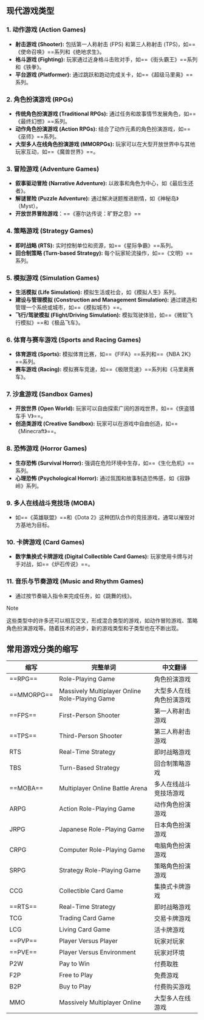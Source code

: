 ## 现代游戏类型

### 1. **动作游戏 (Action Games)**
   - **射击游戏 (Shooter):** 包括第一人称射击 (FPS) 和第三人称射击 (TPS)，如==《使命召唤》==系列和《绝地求生》。
   - **格斗游戏 (Fighting):** 玩家通过近身格斗击败对手，如==《街头霸王》==系列和《铁拳》。
   - **平台游戏 (Platformer):** 通过跳跃和跑动完成关卡，如==《超级马里奥》==系列。

### 2. **角色扮演游戏 (RPGs)**
   - **传统角色扮演游戏 (Traditional RPGs):** 通过任务和故事情节发展角色，如==《最终幻想》==系列。
   - **动作角色扮演游戏 (Action RPGs):** 结合了动作元素的角色扮演游戏，如==《巫师》==系列。
   - **大型多人在线角色扮演游戏 (MMORPGs):** 玩家可以在大型开放世界中与其他玩家互动，如==《魔兽世界》==。

### 3. **冒险游戏 (Adventure Games)**
   - **叙事驱动冒险 (Narrative Adventure):** 以故事和角色为中心，如《最后生还者》。
   - **解谜冒险 (Puzzle Adventure):** 通过解决谜题推进剧情，如《神秘岛》（Myst）。
   - **开放世界冒险游戏**：==《塞尔达传说：旷野之息》==

### 4. **策略游戏 (Strategy Games)**
   - **即时战略 (RTS):** 实时控制单位和资源，如==《星际争霸》==系列。
   - **回合制策略 (Turn-based Strategy):** 每个玩家轮流操作，如==《文明》==系列。

### 5. **模拟游戏 (Simulation Games)**
   - **生活模拟 (Life Simulation):** 模拟生活或社会，如《模拟人生》系列。
   - **建设与管理模拟 (Construction and Management Simulation):** 通过建造和管理一个系统或城市，如==《模拟城市》==。
   - **飞行/驾驶模拟 (Flight/Driving Simulation):** 模拟驾驶体验，如==《微软飞行模拟》==和《极品飞车》。

### 6. **体育与赛车游戏 (Sports and Racing Games)**
   - **体育游戏 (Sports):** 模拟体育比赛，如==《FIFA》==系列和==《NBA 2K》==系列。
   - **赛车游戏 (Racing):** 模拟赛车竞速，如==《极限竞速》==系列和《马里奥赛车》。

### 7. **沙盒游戏 (Sandbox Games)**
   - **开放世界 (Open World):** 玩家可以自由探索广阔的游戏世界，如==《侠盗猎车手 V》==。
   - **创造类游戏 (Creative Sandbox):** 玩家可以在游戏中自由创造，如==《Minecraft》==。

### 8. **恐怖游戏 (Horror Games)**
   - **生存恐怖 (Survival Horror):** 强调在危险环境中生存，如==《生化危机》==系列。
   - **心理恐怖 (Psychological Horror):** 通过氛围和故事制造恐怖感，如《寂静岭》系列。

### 9. **多人在线战斗竞技场 (MOBA)**
   - 如==《英雄联盟》==和《Dota 2》这种团队合作的竞技游戏，通常以摧毁对方基地为目标。

### 10. **卡牌游戏 (Card Games)**
   - **数字集换式卡牌游戏 (Digital Collectible Card Games):** 玩家使用卡牌与对手对战，如==《炉石传说》==。

### 11. **音乐与节奏游戏 (Music and Rhythm Games)**
   - 通过按节奏输入指令来完成任务，如《跳舞的线》。


>[!Note]
>这些类型中的许多还可以相互交叉，形成混合类型的游戏，如动作冒险游戏、策略角色扮演游戏等。随着技术的进步，新的游戏类型和子类型也在不断出现。


## 常用游戏分类的缩写

| **缩写**     | **完整单词**                                       | **中文翻译**     |
| ---------- | ---------------------------------------------- | ------------ |
| ==RPG==    | Role-Playing Game                              | 角色扮演游戏       |
| ==MMORPG== | Massively Multiplayer Online Role-Playing Game | 大型多人在线角色扮演游戏 |
| ==FPS==    | First-Person Shooter                           | 第一人称射击游戏     |
| ==TPS==    | Third-Person Shooter                           | 第三人称射击游戏     |
| RTS        | Real-Time Strategy                             | 即时战略游戏       |
| TBS        | Turn-Based Strategy                            | 回合制策略游戏      |
| ==MOBA==   | Multiplayer Online Battle Arena                | 多人在线战斗竞技场游戏  |
| ARPG       | Action Role-Playing Game                       | 动作角色扮演游戏     |
| JRPG       | Japanese Role-Playing Game                     | 日本角色扮演游戏     |
| CRPG       | Computer Role-Playing Game                     | 电脑角色扮演游戏     |
| SRPG       | Strategy Role-Playing Game                     | 策略角色扮演游戏     |
| CCG        | Collectible Card Game                          | 集换式卡牌游戏      |
| ==RTS==    | Real-Time Strategy                             | 即时战略游戏       |
| TCG        | Trading Card Game                              | 交易卡牌游戏       |
| LCG        | Living Card Game                               | 活卡牌游戏        |
| ==PVP==    | Player Versus Player                           | 玩家对玩家        |
| ==PVE==    | Player Versus Environment                      | 玩家对环境        |
| P2W        | Pay to Win                                     | 付费取胜         |
| F2P        | Free to Play                                   | 免费游戏         |
| B2P        | Buy to Play                                    | 付费购买游戏       |
| MMO        | Massively Multiplayer Online                   | 大型多人在线游戏     |


